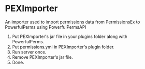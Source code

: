# PEXImporter
An importer used to import permissions data from PermissionsEx to PowerfulPerms using PowerfulPermsAPI

1. Put PEXImporter's jar file in your plugins folder along with PowerfulPerms.
2. Put permissions.yml in PEXImporter's plugin folder.
3. Run server once.
4. Remove PEXImporter's jar file.
5. Done.
